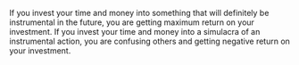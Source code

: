 If you invest your time and money into something that will definitely be instrumental in the future, you are getting maximum return on your investment. If you invest your time and money into a simulacra of an instrumental action, you are confusing others and getting negative return on your investment.

